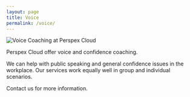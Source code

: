 ```yaml
---
layout: page
title: Voice
permalink: /voice/
---
```


![Voice Coaching at Perspex Cloud](../img/59082898-E004-41C2-9D93-627C210C793C.jpeg "Voice Coaching at Perspex Cloud")

Perspex Cloud offer voice and confidence coaching. 

We can help with public speaking and general confidence issues in the workplace.
Our services work equally well in group and individual scenarios.

Contact us for more information.
